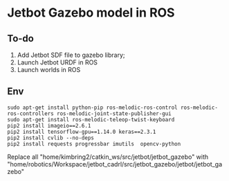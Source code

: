 # Jetbot Gazebo model in ROS

## To-do
1. Add Jetbot SDF file to gazebo library;
2. Launch Jetbot URDF in ROS
3. Launch worlds in ROS

## Env
    sudo apt-get install python-pip ros-melodic-ros-control ros-melodic-ros-controllers ros-melodic-joint-state-publisher-gui
    sudo apt-get install ros-melodic-teleop-twist-keyboard
    pip2 install imageio==2.6.1
    pip2 install tensorflow-gpu==1.14.0 keras==2.3.1
    pip2 install cvlib --no-deps
    pip2 install requests progressbar imutils  opencv-python

Replace all "home/kimbring2/catkin_ws/src/jetbot/jetbot_gazebo" with "home/robotics/Workspace/jetbot_cadrl/src/jetbot_gazebo/jetbot/jetbot_gazebo"